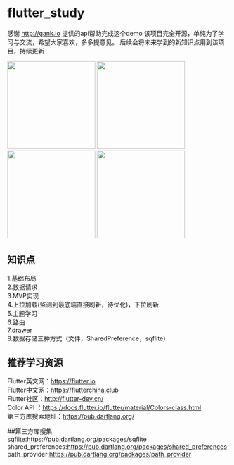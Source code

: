 # flutter_study

感谢 http://gank.io 提供的api帮助完成这个demo
该项目完全开源，单纯为了学习与交流，希望大家喜欢，多多提意见。
后续会将未来学到的新知识点用到该项目，持续更新


<img src="https://github.com/zhujian1989/flutter_study/tree/master/screenshot/1.png" width="200"> <img src="https://github.com/zhujian1989/flutter_study/tree/master/screenshot/2.png" width="200"> <img src="https://github.com/zhujian1989/flutter_study/tree/master/screenshot/3.png" width="200"> <img src="https://github.com/zhujian1989/flutter_study/tree/master/screenshot/4.png" width="200">


## 知识点
1.基础布局  
2.数据请求  
3.MVP实现  
4.上拉加载(监测到最底端直接刷新，待优化)，下拉刷新   
5.主题学习  
6.路由  
7.drawer    
8.数据存储三种方式（文件，SharedPreference，sqflite）



## 推荐学习资源
Flutter英文网：https://flutter.io  
Flutter中文网：https://flutterchina.club  
Flutter社区：http://flutter-dev.cn/  
Color API ：https://docs.flutter.io/flutter/material/Colors-class.html    
第三方库搜索地址：https://pub.dartlang.org/    



##第三方库搜集    
sqflite:https://pub.dartlang.org/packages/sqflite
shared_preferences:https://pub.dartlang.org/packages/shared_preferences
path_provider:https://pub.dartlang.org/packages/path_provider
